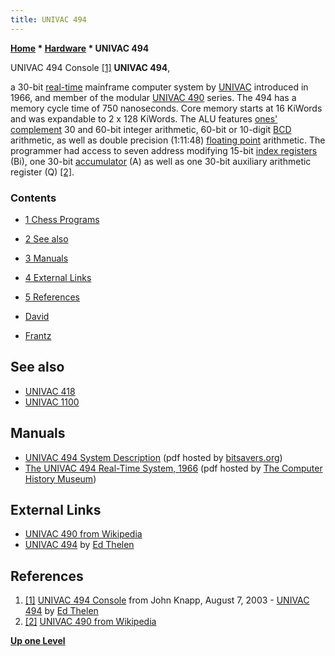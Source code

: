 ```yaml
---
title: UNIVAC 494
---
```

**[Home](Home "Home") \* [Hardware](Hardware "Hardware") \* UNIVAC 494**



 [](http://ed-thelen.org/comp-hist/vs-univac-494.html) UNIVAC 494 Console <a id="cite-note-1" href="#cite-ref-1">[1]</a> 
**UNIVAC 494**,  

a 30-bit [real-time](https://en.wikipedia.org/wiki/Real-time_computing) mainframe computer system by [UNIVAC](https://en.wikipedia.org/wiki/UNIVAC) introduced in 1966, and member of the modular [UNIVAC 490](https://en.wikipedia.org/wiki/UNIVAC_490) series. The 494 has a memory cycle time of 750 nanoseconds. Core memory starts at 16 KiWords and was expandable to 2 x 128 KiWords. The ALU features [ones' complement](https://en.wikipedia.org/wiki/Ones%27_complement) 30 and 60-bit integer arithmetic, 60-bit or 10-digit [BCD](https://en.wikipedia.org/wiki/Binary-coded_decimal) arithmetic, as well as double precision (1:11:48) [floating point](https://en.wikipedia.org/wiki/Floating_point) arithmetic. The programmer had access to seven address modifying 15-bit [index registers](https://en.wikipedia.org/wiki/Index_register) (Bi), one 30-bit [accumulator](https://en.wikipedia.org/wiki/Accumulator_(computing)) (A) as well as one 30-bit auxiliary arithmetic register (Q) <a id="cite-note-2" href="#cite-ref-2">[2]</a>. 



### Contents


* [1 Chess Programs](#chess-programs)
* [2 See also](#see-also)
* [3 Manuals](#manuals)
* [4 External Links](#external-links)
* [5 References](#references)






* [David](David "David")
* [Frantz](Frantz "Frantz")


## See also


* [UNIVAC 418](UNIVAC_418 "UNIVAC 418")
* [UNIVAC 1100](UNIVAC_1100 "UNIVAC 1100")


## Manuals


* [UNIVAC 494 System Description](http://bitsavers.informatik.uni-stuttgart.de/pdf/univac/494/UP-4032r2_Univac494sys_1969.pdf) (pdf hosted by [bitsavers.org](http://bitsavers.informatik.uni-stuttgart.de/))
* [The UNIVAC 494 Real-Time System, 1966](http://archive.computerhistory.org/resources/text/Remington_Rand/UNIVAC.494.19xx.102646132.pdf) (pdf hosted by [The Computer History Museum](The_Computer_History_Museum "The Computer History Museum"))


## External Links


* [UNIVAC 490 from Wikipedia](https://en.wikipedia.org/wiki/UNIVAC_490)
* [UNIVAC 494](http://ed-thelen.org/comp-hist/vs-univac-494.html) by [Ed Thelen](http://ed-thelen.org/)


## References


1. <a id="cite-ref-1" href="#cite-note-1">[1]</a> [UNIVAC 494 Console](http://ed-thelen.org/comp-hist/UNIVAC-494-Console-J-Knapp.jpg) from John Knapp, August 7, 2003 - [UNIVAC 494](http://ed-thelen.org/comp-hist/vs-univac-494.html) by [Ed Thelen](http://ed-thelen.org/)
2. <a id="cite-ref-2" href="#cite-note-2">[2]</a>  [UNIVAC 490 from Wikipedia](https://en.wikipedia.org/wiki/UNIVAC_490)

**[Up one Level](Hardware "Hardware")**







 
